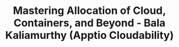 ---
title: Mastering Allocation of Cloud, Containers, and Beyond - Bala Kaliamurthy (Apptio Cloudability)
description: In this session, we were joined by FinOps practitioners and container SMEs to learn how they hold teams financially accountable through a complete allocation of cloud provider costs, container costs, and non-provider cloud program costs.
date-added: Nov 2022
type: Video
source: Foundation Contribution
label: FinOps X
link: https://www.youtube.com/watch?v=nBNGljT3eVE&list=PLUSCToibAswmu2V2rbm3ZjTLw3OZ9F2SB&index=28
framework-capabilities:
  - capability_allocation
framework-persona:
  - practitioner
  - engineering
  - finance
framework-maturity:
  - crawl
  - walk
cloud-provider:
  - AWS
permalink: /resources/not-here/
weight: 30
listing: true
---
